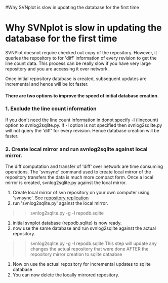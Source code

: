 #Why SVNplot is slow in updating the database for the first time

# Why SVNplot is slow in updating the database for the first time #
SVNPlot doesnot require  checked out copy of the repository. However, it queries the repository to for 'diff' information of every revision to get the line count data. This process can be really slow if you have very large repository and you are accessing it over network.

Once initial repository database is created, subsequent updates are incremental and hence will be lot faster.

#### There are two options to improve the speed of initial database creation. ####

### 1. Exclude the line count information ###
If you don't need the line count information in donot specify -l (linecount) option to svnlog2sqlite.py. If -l option is not specified then svnlog2sqlite.py will not query the 'diff' for every revision. Hence database creation will be faster.

### 2. Create local mirror and run svnlog2sqlite against local mirror. ###
The diff computation and transfer of 'diff' over network are time consuming operations. The 'svnsync' command used to create local mirror of the repository transfers the data is much more compact form. Once a local mirror is created, svnlog2sqlite.py against the local mirror.
  1. Create local mirror of svn repository on your own computer using 'svnsync'. See [repository replication](http://svnbook.red-bean.com/en/1.5/svn.reposadmin.maint.html#svn.reposadmin.maint.replication)
  1. run 'svnlog2sqlite.py' against the local mirror.
> > svnlog2sqlite.py -g -l <local repo mirror> repodb.sqlite
  1. initial svnplot database (repodb.sqlite) is now ready.
  1. now use the same database and run svnlog2sqlite against the actual repository.
> > svnlog2sqlite.py -g -l <actual repository path> repodb.sqlite
> > This step will update any changes the actual repository that were done AFTER the  repository mirror creation to sqlite dataabse
  1. Now on use the actual repository for incremental updates to sqlite database
  1. You can now delete the locally mirrored repository.
